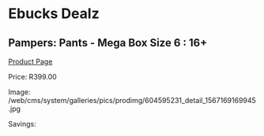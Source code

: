
# Ebucks Dealz
## Pampers: Pants - Mega Box Size 6 : 16+
[Product Page](https://www.ebucks.com/web/shop/productSelected.do?prodId=1236840321&catId=1186088243)

Price: R399.00

Image: /web/cms/system/galleries/pics/prodimg/604595231_detail_1567169169945.jpg

Savings: 


	